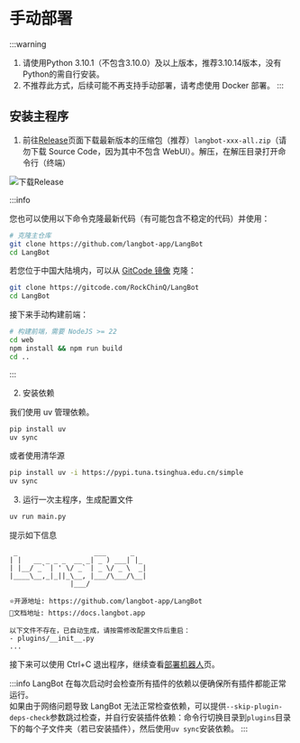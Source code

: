 # 手动部署

:::warning
1. 请使用Python 3.10.1（不包含3.10.0）及以上版本，推荐3.10.14版本，没有Python的需自行安装。
2. 不推荐此方式，后续可能不再支持手动部署，请考虑使用 Docker 部署。
::: 


## 安装主程序

1. 前往[Release](https://github.com/langbot-app/LangBot/releases)页面下载最新版本的压缩包（推荐）`langbot-xxx-all.zip`（请勿下载 Source Code，因为其中不包含 WebUI）。解压，在解压目录打开命令行（终端）

![下载Release](/assets/image/zh/deploy/langbot/manual/dl_release.png)

:::info

您也可以使用以下命令克隆最新代码（有可能包含不稳定的代码）并使用：

```bash
# 克隆主仓库
git clone https://github.com/langbot-app/LangBot
cd LangBot
```

若您位于中国大陆境内，可以从 [GitCode 镜像](https://gitcode.com/RockChinQ/LangBot) 克隆：

```bash
git clone https://gitcode.com/RockChinQ/LangBot
cd LangBot
```

接下来手动构建前端：

```bash
# 构建前端，需要 NodeJS >= 22
cd web
npm install && npm run build
cd ..
```

:::

2. 安装依赖

我们使用 uv 管理依赖。

```bash
pip install uv
uv sync
```

或者使用清华源

```bash
pip install uv -i https://pypi.tuna.tsinghua.edu.cn/simple
uv sync
```

3. 运行一次主程序，生成配置文件

```bash
uv run main.py
```

提示如下信息

```
 _                   ___      _   
| |   __ _ _ _  __ _| _ ) ___| |_ 
| |__/ _` | ' \/ _` | _ \/ _ \  _|
|____\__,_|_||_\__, |___/\___/\__|
               |___/              

⭐️开源地址: https://github.com/langbot-app/LangBot
📖文档地址: https://docs.langbot.app

以下文件不存在，已自动生成，请按需修改配置文件后重启：
- plugins/__init__.py
...
```

接下来可以使用 Ctrl+C 退出程序，继续查看[部署机器人](/zh/deploy/platforms/readme)页。

:::info
LangBot 在每次启动时会检查所有插件的依赖以便确保所有插件都能正常运行。  
如果由于网络问题导致 LangBot 无法正常检查依赖，可以提供`--skip-plugin-deps-check`参数跳过检查，并自行安装插件依赖：命令行切换目录到`plugins`目录下的每个子文件夹（若已安装插件），然后使用`uv sync`安装依赖。
:::